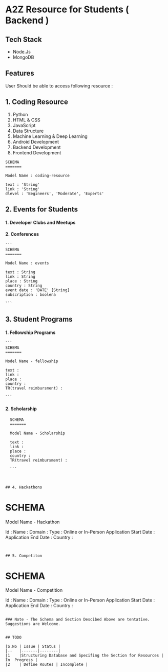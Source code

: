 # A2Z Resource for Students ( Backend )

## Tech Stack 
- Node.Js
- MongoDB

## Features

 User Should be able to access following resource : 

## 1. Coding Resource  
   
   1. Python
   2. HTML & CSS
   3. JavaScript
   4. Data Structure
   5. Machine Learning & Deep Learning
   6. Android Development
   7. Backend Development
   8. Frontend Development

   ```
   SCHEMA 
   =======

   Model Name : coding-resource

   text : 'String' 
   link : 'String'
   dlevel : 'Begineers', 'Moderate', 'Experts'
   
   ```
    
## 2.  Events for Students

#### 1. Developer Clubs and Meetups

#### 2. Conferences

    ```
    SCHEMA 
    =======

    Model Name : events
    
    text : String
    link : String
    place : String
    country : String
    event date : 'DATE' [String]
    subscription : boolena 

    ```

## 3. Student Programs 
    
#### 1. Fellowship Programs

    ```
    SCHEMA
    =======

    Model Name - fellowship 

    text : 
    link : 
    place :
    country :
    TR(travel reimbursment) : 

    ```

#### 2. Scholarship

  ```
    SCHEMA
    =======

    Model Name - Scholarship

    text : 
    link : 
    place :
    country :
    TR(travel reimbursment) : 

    ```



## 4. Hackathons

```
SCHEMA 
=======

Model Name - Hackathon

Id : 
Name : 
Domain : 
Type : Online or In-Person
Application Start Date : 
Application End Date : 
Country : 

```


## 5. Competiton

```
SCHEMA
=======

Model Name - Competition

Id : 
Name : 
Domain : 
Type : Online or In-Person
Application Start Date : 
Application End Date : 
Country : 

```

### Note - The Schema and Section Descibed Above are tentative. Suggestions are Welcome.


## TODO 

|S.No | Issue | Status | 
|--   |-------|--------|
|1    |Structuring Database and Specifing the Section for Resources | In  Progress |
|2    | Define Routes | Incomplete | 

